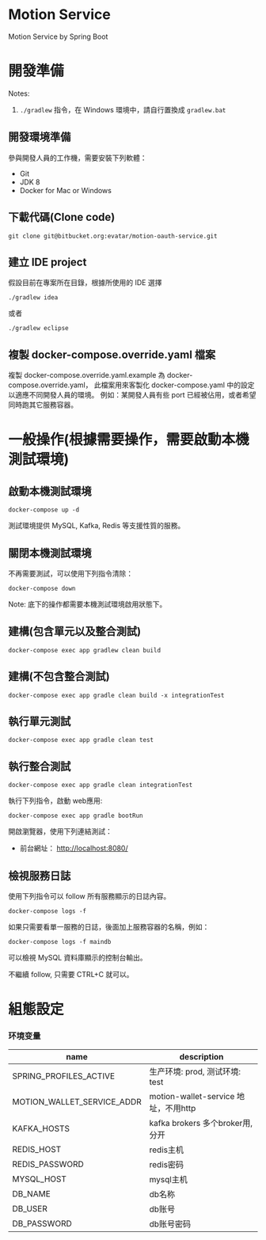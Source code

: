 # Motion Service


Motion Service by Spring Boot



# 開發準備

   Notes:
   1. `./gradlew` 指令，在 Windows 環境中，請自行置換成 `gradlew.bat`

## 開發環境準備
參與開發人員的工作機，需要安裝下列軟體：

  - Git
  - JDK 8
  - Docker for Mac or Windows
  
## 下載代碼(Clone code)
  
```
git clone git@bitbucket.org:evatar/motion-oauth-service.git 
```  

## 建立 IDE project

假設目前在專案所在目錄，根據所使用的 IDE 選擇


```
./gradlew idea
```

或者 
  
```
./gradlew eclipse
```

## 複製 docker-compose.override.yaml 檔案

複製 docker-compose.override.yaml.example 為 docker-compose.override.yaml，
此檔案用來客製化 docker-compose.yaml 中的設定以適應不同開發人員的環境。
例如：某開發人員有些 port 已經被佔用，或者希望同時跑其它服務容器。

  
# 一般操作(根據需要操作，需要啟動本機測試環境)

## 啟動本機測試環境
```
docker-compose up -d
```

測試環境提供 MySQL, Kafka, Redis 等支援性質的服務。

## 關閉本機測試環境
不再需要測試，可以使用下列指令清除：

```
docker-compose down
```

Note: 底下的操作都需要本機測試環境啟用狀態下。

## 建構(包含單元以及整合測試)

```
docker-compose exec app gradlew clean build
```

## 建構(不包含整合測試)

```
docker-compose exec app gradle clean build -x integrationTest
```

## 執行單元測試
```
docker-compose exec app gradle clean test
```

## 執行整合測試
```
docker-compose exec app gradle clean integrationTest
```

執行下列指令，啟動 web應用:
```
docker-compose exec app gradle bootRun
```

開啟瀏覽器，使用下列連結測試：

* 前台網址： [http://localhost:8080/](http://localhost:8080/)


## 檢視服務日誌

使用下列指令可以 follow 所有服務顯示的日誌內容。
```
docker-compose logs -f
```
如果只需要看單一服務的日誌，後面加上服務容器的名稱，例如：
```
docker-compose logs -f maindb
```
可以檢視 MySQL 資料庫顯示的控制台輸出。

不繼續 follow, 只需要 CTRL+C 就可以。


# 組態設定

### 环境变量
name           | description
---            | ---
SPRING_PROFILES_ACTIVE| 生产环境: prod, 测试环境: test
MOTION_WALLET_SERVICE_ADDR | motion-wallet-service 地址，不用http 
KAFKA_HOSTS | kafka brokers 多个broker用,分开
REDIS_HOST     | redis主机
REDIS_PASSWORD | redis密码
MYSQL_HOST     | mysql主机
DB_NAME        | db名称
DB_USER        | db账号
DB_PASSWORD    | db账号密码

